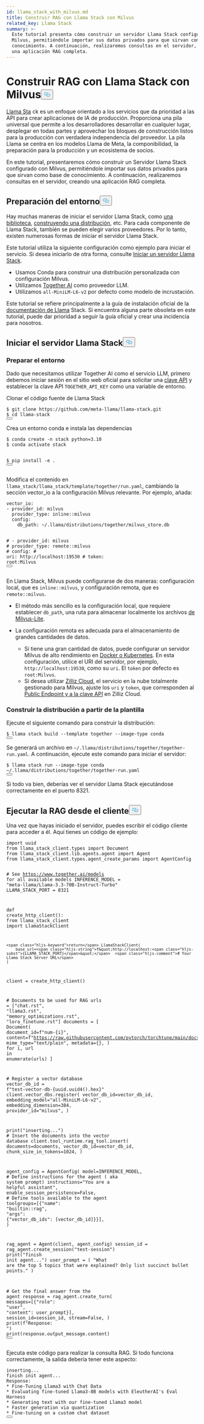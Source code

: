 ```yaml
---
id: llama_stack_with_milvus.md
title: Construir RAG con Llama Stack con Milvus
related_key: Llama Stack
summary: >-
  Este tutorial presenta cómo construir un servidor Llama Stack configurado con
  Milvus, permitiéndole importar sus datos privados para que sirvan como base de
  conocimiento. A continuación, realizaremos consultas en el servidor, creando
  una aplicación RAG completa.
---
```

<h1 id="Build-RAG-with-Llama-Stack-with-Milvus" class="common-anchor-header">Construir RAG con Llama Stack con Milvus<button data-href="#Build-RAG-with-Llama-Stack-with-Milvus" class="anchor-icon" translate="no">
      <svg translate="no"
        aria-hidden="true"
        focusable="false"
        height="20"
        version="1.1"
        viewBox="0 0 16 16"
        width="16"
      >
        <path
          fill="#0092E4"
          fill-rule="evenodd"
          d="M4 9h1v1H4c-1.5 0-3-1.69-3-3.5S2.55 3 4 3h4c1.45 0 3 1.69 3 3.5 0 1.41-.91 2.72-2 3.25V8.59c.58-.45 1-1.27 1-2.09C10 5.22 8.98 4 8 4H4c-.98 0-2 1.22-2 2.5S3 9 4 9zm9-3h-1v1h1c1 0 2 1.22 2 2.5S13.98 12 13 12H9c-.98 0-2-1.22-2-2.5 0-.83.42-1.64 1-2.09V6.25c-1.09.53-2 1.84-2 3.25C6 11.31 7.55 13 9 13h4c1.45 0 3-1.69 3-3.5S14.5 6 13 6z"
        ></path>
      </svg>
    </button></h1><p><a href="https://github.com/meta-llama/llama-stack/tree/main">Llama Sta</a> ck es un enfoque orientado a los servicios que da prioridad a las API para crear aplicaciones de IA de producción. Proporciona una pila universal que permite a los desarrolladores desarrollar en cualquier lugar, desplegar en todas partes y aprovechar los bloques de construcción listos para la producción con verdadera independencia del proveedor. La pila Llama se centra en los modelos Llama de Meta, la componibilidad, la preparación para la producción y un ecosistema de socios.</p>
<p>En este tutorial, presentaremos cómo construir un Servidor Llama Stack configurado con Milvus, permitiéndole importar sus datos privados para que sirvan como base de conocimiento. A continuación, realizaremos consultas en el servidor, creando una aplicación RAG completa.</p>
<h2 id="Preparing-the-Environment" class="common-anchor-header">Preparación del entorno<button data-href="#Preparing-the-Environment" class="anchor-icon" translate="no">
      <svg translate="no"
        aria-hidden="true"
        focusable="false"
        height="20"
        version="1.1"
        viewBox="0 0 16 16"
        width="16"
      >
        <path
          fill="#0092E4"
          fill-rule="evenodd"
          d="M4 9h1v1H4c-1.5 0-3-1.69-3-3.5S2.55 3 4 3h4c1.45 0 3 1.69 3 3.5 0 1.41-.91 2.72-2 3.25V8.59c.58-.45 1-1.27 1-2.09C10 5.22 8.98 4 8 4H4c-.98 0-2 1.22-2 2.5S3 9 4 9zm9-3h-1v1h1c1 0 2 1.22 2 2.5S13.98 12 13 12H9c-.98 0-2-1.22-2-2.5 0-.83.42-1.64 1-2.09V6.25c-1.09.53-2 1.84-2 3.25C6 11.31 7.55 13 9 13h4c1.45 0 3-1.69 3-3.5S14.5 6 13 6z"
        ></path>
      </svg>
    </button></h2><p>Hay muchas maneras de iniciar el servidor Llama Stack, como <a href="https://llama-stack.readthedocs.io/en/latest/distributions/importing_as_library.html">una biblioteca</a>, <a href="https://llama-stack.readthedocs.io/en/latest/distributions/building_distro.html">construyendo una distribución</a>, etc. Para cada componente de Llama Stack, también se pueden elegir varios proveedores. Por lo tanto, existen numerosas formas de iniciar el servidor Llama Stack.</p>
<p>Este tutorial utiliza la siguiente configuración como ejemplo para iniciar el servicio. Si desea iniciarlo de otra forma, consulte <a href="https://llama-stack.readthedocs.io/en/latest/distributions/index.html">Iniciar un servidor Llama Stack</a>.</p>
<ul>
<li>Usamos Conda para construir una distribución personalizada con configuración Milvus.</li>
<li>Utilizamos <a href="https://llama-stack.readthedocs.io/en/latest/distributions/self_hosted_distro/together.html#via-conda">Together AI</a> como proveedor LLM.</li>
<li>Utilizamos <code translate="no">all-MiniLM-L6-v2</code> por defecto como modelo de incrustación.</li>
</ul>
<div class="alert note">
<p>Este tutorial se refiere principalmente a la guía de instalación oficial de la <a href="https://llama-stack.readthedocs.io/en/latest/index.html">documentación de Llama</a> Stack. Si encuentra alguna parte obsoleta en este tutorial, puede dar prioridad a seguir la guía oficial y crear una incidencia para nosotros.</p>
</div>
<h2 id="Start-Llama-Stack-Server" class="common-anchor-header">Iniciar el servidor Llama Stack<button data-href="#Start-Llama-Stack-Server" class="anchor-icon" translate="no">
      <svg translate="no"
        aria-hidden="true"
        focusable="false"
        height="20"
        version="1.1"
        viewBox="0 0 16 16"
        width="16"
      >
        <path
          fill="#0092E4"
          fill-rule="evenodd"
          d="M4 9h1v1H4c-1.5 0-3-1.69-3-3.5S2.55 3 4 3h4c1.45 0 3 1.69 3 3.5 0 1.41-.91 2.72-2 3.25V8.59c.58-.45 1-1.27 1-2.09C10 5.22 8.98 4 8 4H4c-.98 0-2 1.22-2 2.5S3 9 4 9zm9-3h-1v1h1c1 0 2 1.22 2 2.5S13.98 12 13 12H9c-.98 0-2-1.22-2-2.5 0-.83.42-1.64 1-2.09V6.25c-1.09.53-2 1.84-2 3.25C6 11.31 7.55 13 9 13h4c1.45 0 3-1.69 3-3.5S14.5 6 13 6z"
        ></path>
      </svg>
    </button></h2><h3 id="Prepare-the-Environment" class="common-anchor-header">Preparar el entorno</h3><p>Dado que necesitamos utilizar Together AI como el servicio LLM, primero debemos iniciar sesión en el sitio web oficial para solicitar una <a href="https://api.together.xyz/settings/api-keys">clave API</a> y establecer la clave API <code translate="no">TOGETHER_API_KEY</code> como una variable de entorno.</p>
<p>Clonar el código fuente de Llama Stack</p>
<pre><code translate="no" class="language-bash">$ git <span class="hljs-built_in">clone</span> https://github.com/meta-llama/llama-stack.git
$ <span class="hljs-built_in">cd</span> llama-stack
<button class="copy-code-btn"></button></code></pre>
<p>Crea un entorno conda e instala las dependencias</p>
<pre><code translate="no" class="language-bash">$ conda create -n stack python=3.10
$ conda activate stack

$ pip install -e .
<button class="copy-code-btn"></button></code></pre>
<p>Modifica el contenido en <code translate="no">llama_stack/llama_stack/template/together/run.yaml</code>, cambiando la sección vector_io a la configuración Milvus relevante. Por ejemplo, añada:</p>
<pre><code translate="no" class="language-yaml">vector_io:
- provider_id: milvus
  provider_type: inline::milvus
  config:
    db_path: ~/.llama/distributions/together/milvus_store.db

<span class="hljs-comment">#  - provider_id: milvus</span>
<span class="hljs-comment">#    provider_type: remote::milvus</span>
<span class="hljs-comment">#    config:</span>
<span class="hljs-comment">#      uri: http://localhost:19530</span>
<span class="hljs-comment">#      token: root:Milvus</span>
<button class="copy-code-btn"></button></code></pre>
<p>En Llama Stack, Milvus puede configurarse de dos maneras: configuración local, que es <code translate="no">inline::milvus</code>, y configuración remota, que es <code translate="no">remote::milvus</code>.</p>
<ul>
<li><p>El método más sencillo es la configuración local, que requiere establecer <code translate="no">db_path</code>, una ruta para almacenar localmente los archivos <a href="https://milvus.io/docs/quickstart.md">de Milvus-Lite</a>.</p></li>
<li><p>La configuración remota es adecuada para el almacenamiento de grandes cantidades de datos.</p>
<ul>
<li>Si tiene una gran cantidad de datos, puede configurar un servidor Milvus de alto rendimiento en <a href="https://milvus.io/docs/quickstart.md">Docker o Kubernetes</a>. En esta configuración, utilice el URI del servidor, por ejemplo, <code translate="no">http://localhost:19530</code>, como su <code translate="no">uri</code>. El <code translate="no">token</code> por defecto es <code translate="no">root:Milvus</code>.</li>
<li>Si desea utilizar <a href="https://zilliz.com/cloud">Zilliz Cloud</a>, el servicio en la nube totalmente gestionado para Milvus, ajuste los <code translate="no">uri</code> y <code translate="no">token</code>, que corresponden al <a href="https://docs.zilliz.com/docs/on-zilliz-cloud-console#free-cluster-details">Public Endpoint y a la clave API</a> en Zilliz Cloud.</li>
</ul></li>
</ul>
<h3 id="Build-distribution-from-the-template" class="common-anchor-header">Construir la distribución a partir de la plantilla</h3><p>Ejecute el siguiente comando para construir la distribución:</p>
<pre><code translate="no" class="language-bash">$ llama stack build --template together --image-<span class="hljs-built_in">type</span> conda
<button class="copy-code-btn"></button></code></pre>
<p>Se generará un archivo en <code translate="no">~/.llama/distributions/together/together-run.yaml</code>. A continuación, ejecute este comando para iniciar el servidor:</p>
<pre><code translate="no" class="language-bash">$ llama stack run --image-type conda ~<span class="hljs-regexp">/.llama/</span>distributions/together/together-run.<span class="hljs-property">yaml</span>
<button class="copy-code-btn"></button></code></pre>
<p>Si todo va bien, deberías ver el servidor Llama Stack ejecutándose correctamente en el puerto 8321.</p>
<h2 id="Perform-RAG-from-client" class="common-anchor-header">Ejecutar la RAG desde el cliente<button data-href="#Perform-RAG-from-client" class="anchor-icon" translate="no">
      <svg translate="no"
        aria-hidden="true"
        focusable="false"
        height="20"
        version="1.1"
        viewBox="0 0 16 16"
        width="16"
      >
        <path
          fill="#0092E4"
          fill-rule="evenodd"
          d="M4 9h1v1H4c-1.5 0-3-1.69-3-3.5S2.55 3 4 3h4c1.45 0 3 1.69 3 3.5 0 1.41-.91 2.72-2 3.25V8.59c.58-.45 1-1.27 1-2.09C10 5.22 8.98 4 8 4H4c-.98 0-2 1.22-2 2.5S3 9 4 9zm9-3h-1v1h1c1 0 2 1.22 2 2.5S13.98 12 13 12H9c-.98 0-2-1.22-2-2.5 0-.83.42-1.64 1-2.09V6.25c-1.09.53-2 1.84-2 3.25C6 11.31 7.55 13 9 13h4c1.45 0 3-1.69 3-3.5S14.5 6 13 6z"
        ></path>
      </svg>
    </button></h2><p>Una vez que hayas iniciado el servidor, puedes escribir el código cliente para acceder a él. Aquí tienes un código de ejemplo:</p>
<pre><code translate="no" class="language-python"><span class="hljs-keyword">import</span> uuid
<span class="hljs-keyword">from</span> llama_stack_client.types <span class="hljs-keyword">import</span> Document
<span class="hljs-keyword">from</span> llama_stack_client.lib.agents.agent <span class="hljs-keyword">import</span> Agent
<span class="hljs-keyword">from</span> llama_stack_client.types.agent_create_params <span class="hljs-keyword">import</span> AgentConfig

<span class="hljs-comment"># See https://www.together.ai/models for all available models</span>
INFERENCE_MODEL = <span class="hljs-string">&quot;meta-llama/Llama-3.3-70B-Instruct-Turbo&quot;</span>
LLAMA_STACK_PORT = <span class="hljs-number">8321</span>


<span class="hljs-keyword">def</span> <span class="hljs-title function_">create_http_client</span>():
    <span class="hljs-keyword">from</span> llama_stack_client <span class="hljs-keyword">import</span> LlamaStackClient

    <span class="hljs-keyword">return</span> LlamaStackClient(
        base_url=<span class="hljs-string">f&quot;http://localhost:<span class="hljs-subst">{LLAMA_STACK_PORT}</span>&quot;</span>  <span class="hljs-comment"># Your Llama Stack Server URL</span>
    )


client = create_http_client()

<span class="hljs-comment"># Documents to be used for RAG</span>
urls = [<span class="hljs-string">&quot;chat.rst&quot;</span>, <span class="hljs-string">&quot;llama3.rst&quot;</span>, <span class="hljs-string">&quot;memory_optimizations.rst&quot;</span>, <span class="hljs-string">&quot;lora_finetune.rst&quot;</span>]
documents = [
    Document(
        document_id=<span class="hljs-string">f&quot;num-<span class="hljs-subst">{i}</span>&quot;</span>,
        content=<span class="hljs-string">f&quot;https://raw.githubusercontent.com/pytorch/torchtune/main/docs/source/tutorials/<span class="hljs-subst">{url}</span>&quot;</span>,
        mime_type=<span class="hljs-string">&quot;text/plain&quot;</span>,
        metadata={},
    )
    <span class="hljs-keyword">for</span> i, url <span class="hljs-keyword">in</span> <span class="hljs-built_in">enumerate</span>(urls)
]

<span class="hljs-comment"># Register a vector database</span>
vector_db_id = <span class="hljs-string">f&quot;test-vector-db-<span class="hljs-subst">{uuid.uuid4().<span class="hljs-built_in">hex</span>}</span>&quot;</span>
client.vector_dbs.register(
    vector_db_id=vector_db_id,
    embedding_model=<span class="hljs-string">&quot;all-MiniLM-L6-v2&quot;</span>,
    embedding_dimension=<span class="hljs-number">384</span>,
    provider_id=<span class="hljs-string">&quot;milvus&quot;</span>,
)

<span class="hljs-built_in">print</span>(<span class="hljs-string">&quot;inserting...&quot;</span>)
<span class="hljs-comment"># Insert the documents into the vector database</span>
client.tool_runtime.rag_tool.insert(
    documents=documents, vector_db_id=vector_db_id, chunk_size_in_tokens=<span class="hljs-number">1024</span>,
)

agent_config = AgentConfig(
    model=INFERENCE_MODEL,
    <span class="hljs-comment"># Define instructions for the agent ( aka system prompt)</span>
    instructions=<span class="hljs-string">&quot;You are a helpful assistant&quot;</span>,
    enable_session_persistence=<span class="hljs-literal">False</span>,
    <span class="hljs-comment"># Define tools available to the agent</span>
    toolgroups=[{<span class="hljs-string">&quot;name&quot;</span>: <span class="hljs-string">&quot;builtin::rag&quot;</span>, <span class="hljs-string">&quot;args&quot;</span>: {<span class="hljs-string">&quot;vector_db_ids&quot;</span>: [vector_db_id]}}],
)

rag_agent = Agent(client, agent_config)
session_id = rag_agent.create_session(<span class="hljs-string">&quot;test-session&quot;</span>)
<span class="hljs-built_in">print</span>(<span class="hljs-string">&quot;finish init agent...&quot;</span>)
user_prompt = (
    <span class="hljs-string">&quot;What are the top 5 topics that were explained? Only list succinct bullet points.&quot;</span>
)

<span class="hljs-comment"># Get the final answer from the agent</span>
response = rag_agent.create_turn(
    messages=[{<span class="hljs-string">&quot;role&quot;</span>: <span class="hljs-string">&quot;user&quot;</span>, <span class="hljs-string">&quot;content&quot;</span>: user_prompt}],
    session_id=session_id,
    stream=<span class="hljs-literal">False</span>,
)
<span class="hljs-built_in">print</span>(<span class="hljs-string">f&quot;Response: &quot;</span>)
<span class="hljs-built_in">print</span>(response.output_message.content)
<button class="copy-code-btn"></button></code></pre>
<p>Ejecuta este código para realizar la consulta RAG. Si todo funciona correctamente, la salida debería tener este aspecto:</p>
<pre><code translate="no" class="language-log">inserting...
finish init agent...
Response: 
* Fine-Tuning Llama3 with Chat Data
* Evaluating fine-tuned Llama3-8B models with EleutherAI&#x27;s Eval Harness
* Generating text with our fine-tuned Llama3 model
* Faster generation via quantization
* Fine-tuning on a custom chat dataset
<button class="copy-code-btn"></button></code></pre>

